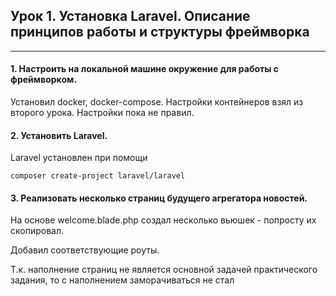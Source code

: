 ## Урок 1. Установка Laravel. Описание принципов работы и структуры фреймворка
***

#### 1. Настроить на локальной машине окружение для работы с фреймворком.

Установил docker, docker-compose.
Настройки контейнеров взял из второго урока.
Настройки пока не правил.

#### 2. Установить Laravel.

Laravel установлен при помощи 

```
composer create-project laravel/laravel
```

#### 3. Реализовать несколько страниц будущего агрегатора новостей.

На основе welcome.blade.php создал несколько вьюшек - попросту их скопировал.

Добавил соответствующие роуты.

Т.к. наполнение страниц не является основной задачей практического задания, то с наполнением заморачиваться не стал  
